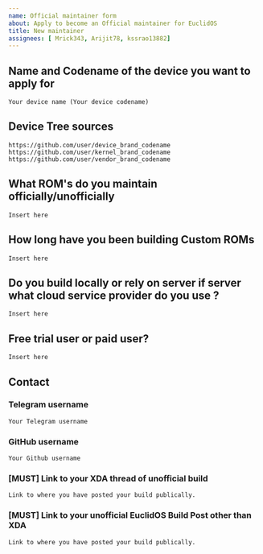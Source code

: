 ```yaml
---
name: Official maintainer form
about: Apply to become an Official maintainer for EuclidOS
title: New maintainer
assignees: [ Mrick343, Arijit78, kssrao13882]
---
```


<!--
This template is taken from PixelExperience/official_devices with modifications to it
-->

## Name and Codename of the device you want to apply for
```
Your device name (Your device codename)
```

## Device Tree sources
<!--
* Must be public on GitHub/GitLab
* Must add kernel and vendor as well
* Authorship should be proper
* Add common trees if applicable
-->
```
https://github.com/user/device_brand_codename
https://github.com/user/kernel_brand_codename
https://github.com/user/vendor_brand_codename
```

## What ROM's do you maintain officially/unofficially
```
Insert here
```

## How long have you been building Custom ROMs
```
Insert here
```

## Do you build locally or rely on server if server what cloud service provider do you use ?
```
Insert here
```
## Free trial user or paid user?
```
Insert here
```

## Contact

### Telegram username
```
Your Telegram username
```

### GitHub username
```
Your Github username
```

### [MUST] Link to your XDA thread of unofficial build
<!-- Before being able to maintainer EuclidOS officially,
you must have already made an XDA
Refer Maintainer Requirements -->
```
Link to where you have posted your build publically.
```

### [MUST] Link to your unofficial EuclidOS Build Post other than XDA
<!-- Before being able to maintainer EuclidOS officially,
you must have already made your unofficial build public.
Refer Maintainer Requirements -->
```
Link to where you have posted your build publically.
```
